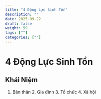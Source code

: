 ```yaml
---
title: "4 Động Lực Sinh Tồn"
description: ""
date: 2025-09-22
draft: false
weight: 59
tags: [""]
categories: [""]
---
```


# 4 Động Lực Sinh Tồn

<!-- **Mã:** 
**Nhóm:**  -->

## Khái Niệm

1. Bản thân        2. Gia đình         3. Tổ chức        4. Xã hội